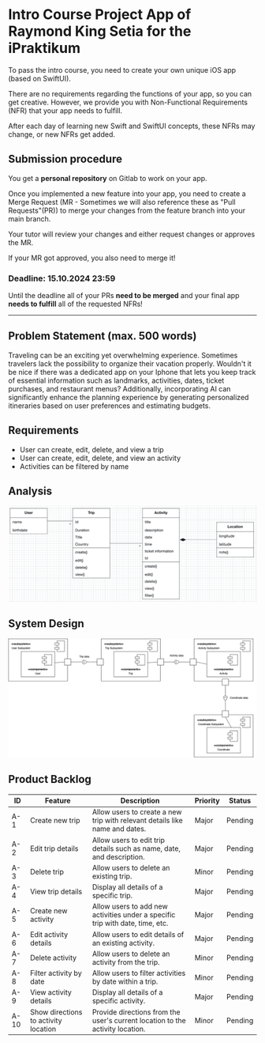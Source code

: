 # Intro Course Project App of Raymond King Setia for the iPraktikum

To pass the intro course, you need to create your own unique iOS app (based on SwiftUI).

There are no requirements regarding the functions of your app, so you can get creative.
However, we provide you with Non-Functional Requirements (NFR) that your app needs to fulfill.

After each day of learning new Swift and SwiftUI concepts, these NFRs may change, or new NFRs get added.

## Submission procedure

You get a **personal repository** on Gitlab to work on your app.

Once you implemented a new feature into your app, you need to create a Merge Request (MR - Sometimes we will also reference these as "Pull Requests"(PR)) to merge your changes from the feature branch into your main branch.

Your tutor will review your changes and either request changes or approves the MR.

If your MR got approved, you also need to merge it!

### Deadline: **15.10.2024 23:59**

Until the deadline all of your PRs **need to be merged** and your final app **needs to fulfill** all of the requested NFRs!

---

## Problem Statement (max. 500 words)

Traveling can be an exciting yet overwhelming experience. Sometimes travelers lack the possibility to organize their vacation properly. Wouldn't it be nice if there was a dedicated app on your Iphone that lets you keep track of essential information such as landmarks, activities, dates, ticket purchases, and restaurant menus? Additionally, incorporating AI can significantly enhance the planning experience by generating personalized itineraries based on user preferences and estimating budgets.

## Requirements

- User can create, edit, delete, and view a trip
- User can create, edit, delete, and view an activity
- Activities can be filtered by name

## Analysis

![UML-Diagram](./UML-Diagram.png)

## System Design

![Design-System](./Subsystem_Decomposition.png)

## Product Backlog

| ID  | Feature                              | Description                                                                 | Priority | Status  |
| --- | ------------------------------------ | --------------------------------------------------------------------------- | -------- | ------- |
| A-1 | Create new trip                      | Allow users to create a new trip with relevant details like name and dates.  | Major   | Pending |
| A-2 | Edit trip details                    | Allow users to edit trip details such as name, date, and description.        | Major   | Pending |
| A-3 | Delete trip                          | Allow users to delete an existing trip.                                      | Minor   | Pending |
| A-4 | View trip details                    | Display all details of a specific trip.                                      | Major   | Pending |
| A-5 | Create new activity                  | Allow users to add new activities under a specific trip with date, time, etc.| Major   | Pending |
| A-6 | Edit activity details                | Allow users to edit details of an existing activity.                         | Major   | Pending |
| A-7 | Delete activity                      | Allow users to delete an activity from the trip.                             | Minor   | Pending |
| A-8 | Filter activity by date              | Allow users to filter activities by date within a trip.                      | Minor   | Pending |
| A-9 | View activity details                | Display all details of a specific activity.                                  | Major   | Pending |
| A-10| Show directions to activity location | Provide directions from the user's current location to the activity location.| Minor   | Pending |
